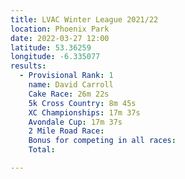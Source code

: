 ```yaml
---
title: LVAC Winter League 2021/22
location: Phoenix Park
date: 2022-03-27 12:00
latitude: 53.36259
longitude: -6.335077
results:
  - Provisional Rank: 1
    name: David Carroll
    Cake Race: 26m 22s
    5k Cross Country: 8m 45s
    XC Championships: 17m 37s
    Avondale Cup: 17m 37s
    2 Mile Road Race: 
    Bonus for competing in all races: 
    Total: 

---
```

